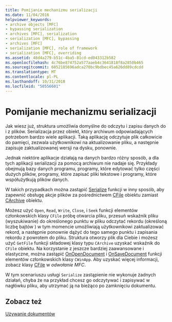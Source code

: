 ```yaml
---
title: Pomijanie mechanizmu serializacji
ms.date: 11/04/2016
helpviewer_keywords:
- archive objects [MFC]
- bypassing serialization
- archives [MFC], serialization
- serialization [MFC], bypassing
- archives [MFC]
- serialization [MFC], role of framework
- serialization [MFC], overriding
ms.assetid: 48d4a279-b51c-4ba5-81cd-ed043312b582
ms.openlocfilehash: 4c76be874752a577aaeb4c3641818f8a2850b465
ms.sourcegitcommit: 6052185696adca270bc9bdbec45a626dd89cdcdd
ms.translationtype: MT
ms.contentlocale: pl-PL
ms.lasthandoff: 10/31/2018
ms.locfileid: "50556601"
---
```

# <a name="bypassing-the-serialization-mechanism"></a>Pomijanie mechanizmu serializacji

Jak wiesz już, struktura umożliwia domyślne do odczytu i zapisu danych do i z plików. Serializacja przez obiekt, który archiwum odpowiadających potrzebom bardzo wiele aplikacji. Taką aplikację odczytuje plik całkowicie do pamięci, zezwala użytkownikowi na aktualizowanie pliku, a następnie zapisuje zaktualizowanej wersji na dysku, ponownie.

Jednak niektóre aplikacje działają na danych bardzo różny sposób, a dla tych aplikacji serializacji za pomocą archiwum nie nadaje się. Przykłady obejmują bazy danych programu, programy, które edytować tylko części dużych plików, programy, które zapisać pliki tekstowe i programy, które współużytkują plików danych.

W takich przypadkach można zastąpić [Serialize](../mfc/reference/cobject-class.md#serialize) funkcji w inny sposób, aby zapewnić obsługę akcje plików za pośrednictwem [CFile](../mfc/reference/cfile-class.md) obiektu zamiast [CArchive](../mfc/reference/carchive-class.md) obiektu.

Możesz użyć `Open`, `Read`, `Write`, `Close`, i `Seek` funkcji elementów członkowskich klasy `CFile` próbę otwarcia pliku, przesuń wskaźnik pliku (wyszukiwanie) do określonego punktu w pliku odczytać rekordu (określoną liczbę bajtów ) w tym momencie umożliwiają użytkownikowi zaktualizować rekord, a następnie ponownie dążyć do tego samego punktu i zapisania rekordu z powrotem do pliku. Struktura otworzy plik dla Ciebie i możesz użyć `GetFile` funkcji składowej klasy typu `CArchive` uzyskać wskaźnik do `CFile` obiektu. Na korzystanie z jeszcze bardziej zaawansowane i elastyczne, można zastąpić [OnOpenDocument](../mfc/reference/cdocument-class.md#onopendocument) i [OnSaveDocument](../mfc/reference/cdocument-class.md#onsavedocument) funkcji elementów członkowskich klasy `CWinApp`. Aby uzyskać więcej informacji, zobacz klasy [CFile](../mfc/reference/cfile-class.md) w *odwołanie MFC*.

W tym scenariuszu usługi `Serialize` zastąpienie nie wykonuje żadnych działań, chyba że na przykład chcesz go odczytywać i zapisywać w nagłówku pliku, aby utrzymać ją na bieżąco po zamknięciu dokumentu.

## <a name="see-also"></a>Zobacz też

[Używanie dokumentów](../mfc/using-documents.md)

